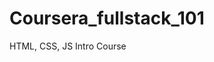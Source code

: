 # Coursera_fullstack_101
HTML, CSS, JS Intro Course
<link rel="Assignment" href="assignmnet1_10202024.html">
